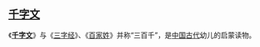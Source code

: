 ## [千字文](https://zh.wikipedia.org/wiki/千字文)

《[**千字文**](https://zh.wikipedia.org/wiki/千字文)》与《[三字经](https://zh.wikipedia.org/wiki/三字经)》、《[百家姓](https://zh.wikipedia.org/wiki/百家姓)》并称“三百千”，是[中国古代](https://zh.wikipedia.org/wiki/中國古代)幼儿的启蒙读物。

